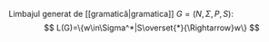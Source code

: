 Limbajul generat de [[gramatică|gramatica]] $G=(N,\Sigma,P,S)$:
$$
L(G)=\{w\in\Sigma^*|S\overset{*}{\Rightarrow}w\}
$$